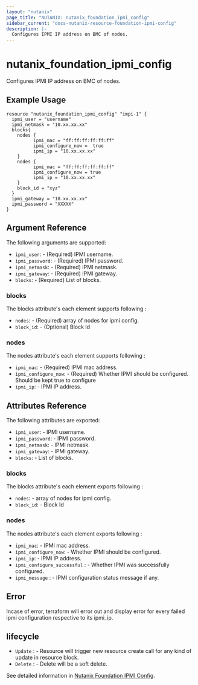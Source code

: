 ```yaml
---
layout: "nutanix"
page_title: "NUTANIX: nutanix_foundation_ipmi_config"
sidebar_current: "docs-nutanix-resource-foundation-ipmi-config"
description: |-
  Configures IPMI IP address on BMC of nodes.
---
```


# nutanix_foundation_ipmi_config

Configures IPMI IP address on BMC of nodes.

## Example Usage

```hcl
resource "nutanix_foundation_ipmi_config" "impi-1" {
  ipmi_user = "username"
  ipmi_netmask = "10.xx.xx.xx"
  blocks{
    nodes {
          ipmi_mac = "ff:ff:ff:ff:ff:ff"
          ipmi_configure_now =  true
          ipmi_ip = "10.xx.xx.xx"
    }
    nodes {
          ipmi_mac = "ff:ff:ff:ff:ff:ff"
          ipmi_configure_now = true
          ipmi_ip = "10.xx.xx.xx"
    }
    block_id = "xyz"
  }
  ipmi_gateway = "10.xx.xx.xx"
  ipmi_password = "XXXXX"
}
```

## Argument Reference

The following arguments are supported:

* `ipmi_user`: - (Required) IPMI username.
* `ipmi_password`: - (Required) IPMI password.
* `ipmi_netmask`: - (Required) IPMI netmask.
* `ipmi_gateway`: - (Required) IPMI gateway.
* `blocks`: - (Required) List of blocks.

### blocks

The blocks attribute's each element supports following :

* `nodes`: - (Required) array of nodes for ipmi config.
* `block_id`: - (Optional) Block Id

### nodes

The nodes attribute's each element supports following :

* `ipmi_mac`: - (Required) IPMI mac address.
* `ipmi_configure_now`: - (Required) Whether IPMI should be configured. Should be kept true to configure
* `ipmi_ip`: - IPMI IP address.

## Attributes Reference

The following attributes are exported:

* `ipmi_user`: -  IPMI username.
* `ipmi_password`: - IPMI password.
* `ipmi_netmask`: - IPMI netmask.
* `ipmi_gateway`: - IPMI gateway.
* `blocks`: - List of blocks.

### blocks

The blocks attribute's each element exports following :

* `nodes`: - array of nodes for ipmi config.
* `block_id`: - Block Id

### nodes

The nodes attribute's each element exports following :

* `ipmi_mac`: - IPMI mac address.
* `ipmi_configure_now`: - Whether IPMI should be configured.
* `ipmi_ip`: - IPMI IP address.
* `ipmi_configure_successful` : - Whether IPMI was successfully configured.
* `ipmi_message` : - IPMI configuration status message if any.

## Error 

Incase of error, terraform will error out and display error for every failed ipmi configuration respective to its ipmi_ip.

## lifecycle

* `Update` : - Resource will trigger new resource create call for any kind of update in resource block.
* `Delete` : - Delete will be a soft delete.

See detailed information in [Nutanix Foundation IPMI Config](https://www.nutanix.dev/api_references/foundation/#/b3A6MjIyMjMzNzI-configure-bmc-i-pv4).
